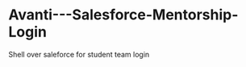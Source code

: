 Avanti---Salesforce-Mentorship-Login
====================================

Shell over saleforce for student team login